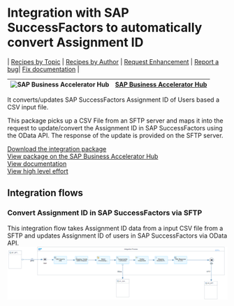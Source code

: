 # Integration with SAP SuccessFactors to automatically convert Assignment ID 

\| [Recipes by Topic](../../readme.md ) \| [Recipes by Author](../../author.md ) \| [Request Enhancement](https://github.com/SAP-samples/cloud-integration-flow/issues/new?assignees=&labels=Recipe%20Fix,enhancement&template=recipe-request.md&title=Improve%20Integration%20with%20SAP%20SuccessFactors%20for%20automatically%20convert%20Assignment%20ID) \| [Report a bug](https://github.com/SAP-samples/cloud-integration-flow/issues/new?assignees=&labels=Recipe%20Fix,bug&template=bug_report.md&title=Issue%20with%20Integration%20with%20SAP%20SuccessFactors%20for%20automatically%20convert%20Assignment%20ID)\| [Fix documentation](https://github.com/SAP-samples/cloud-integration-flow/issues/new?assignees=&labels=Recipe%20Fix,documentation&template=bug_report.md&title=Docu%20fix%20Integration%20with%20SAP%20SuccessFactors%20for%20automatically%20convert%20Assignment%20ID) \| 

 ![SAP Business Accelerator Hub](https://github.com/SAPAPIBusinessHub.png?size=50 ) | [SAP Business Accelerator Hub](https://api.sap.com/allcommunity) | 
 ----|----| 

It converts/updates SAP SuccessFactors Assignment ID of Users based a CSV input file.

<p>This package picks up a CSV File from an SFTP server and maps it into the request to update/convert the Assignment ID in SAP SuccessFactors using the OData API. The response of the update is provided on the SFTP server.</p>

[Download the integration package](IntegrationwithSAPSuccessFactorsforautomaticallyconvertAssignmentID.zip)\
[View package on the SAP Business Accelerator Hub](https://api.sap.com/package/IntegrationwithSAPSuccessFactorsforautomaticallyconvertAssignmentID)\
[View documentation](AssignmentIdExternal-Conversion.pdf)\
[View high level effort](effort.md)
## Integration flows
### Convert Assignment ID in SAP SuccessFactors via SFTP 
This integration flow takes Assignment ID  data from a input CSV file from a SFTP and updates Assignment ID of users in SAP SuccessFactors via OData API. \
 ![input-image](Convert_Assignment_ID_in_SAP_Successfactors_via_SFTP.png)